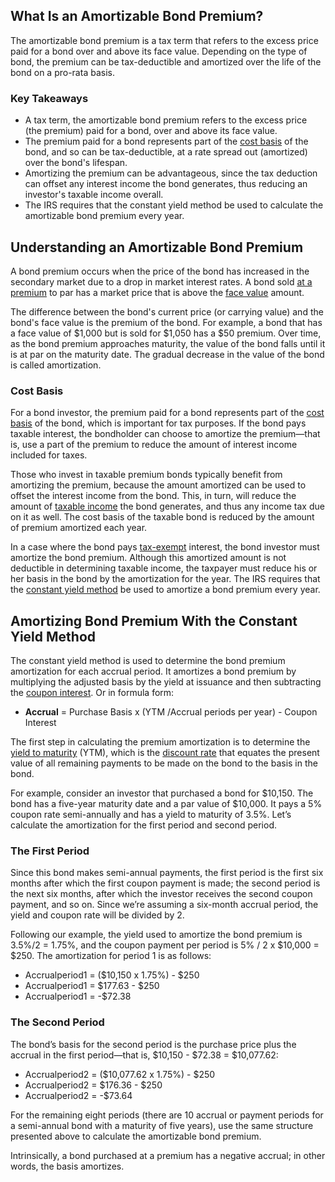 ## What Is an Amortizable Bond Premium?

The amortizable bond premium is a tax term that refers to the excess price paid for a bond over and above its face value. Depending on the type of bond, the premium can be tax-deductible and amortized over the life of the bond on a pro-rata basis.

### Key Takeaways

-   A tax term, the amortizable bond premium refers to the excess price (the premium) paid for a bond, over and above its face value.
-   The premium paid for a bond represents part of the [cost basis](https://www.investopedia.com/terms/c/costbasis.asp) of the bond, and so can be tax-deductible, at a rate spread out (amortized) over the bond's lifespan.
-   Amortizing the premium can be advantageous, since the tax deduction can offset any interest income the bond generates, thus reducing an investor's taxable income overall.
-   The IRS requires that the constant yield method be used to calculate the amortizable bond premium every year.

## Understanding an Amortizable Bond Premium

A bond premium occurs when the price of the bond has increased in the secondary market due to a drop in market interest rates. A bond sold [at a premium](https://www.investopedia.com/terms/a/at-a-premium.asp) to par has a market price that is above the [face value](https://www.investopedia.com/terms/f/facevalue.asp) amount.

The difference between the bond's current price (or carrying value) and the bond's face value is the premium of the bond. For example, a bond that has a face value of $1,000 but is sold for $1,050 has a $50 premium. Over time, as the bond premium approaches maturity, the value of the bond falls until it is at par on the maturity date. The gradual decrease in the value of the bond is called amortization.

### Cost Basis

For a bond investor, the premium paid for a bond represents part of the [cost basis](https://www.investopedia.com/terms/c/costbasis.asp) of the bond, which is important for tax purposes. If the bond pays taxable interest, the bondholder can choose to amortize the premium—that is, use a part of the premium to reduce the amount of interest income included for taxes.

Those who invest in taxable premium bonds typically benefit from amortizing the premium, because the amount amortized can be used to offset the interest income from the bond. This, in turn, will reduce the amount of [taxable income](https://www.investopedia.com/terms/t/taxableincome.asp) the bond generates, and thus any income tax due on it as well. The cost basis of the taxable bond is reduced by the amount of premium amortized each year.

In a case where the bond pays [tax-exempt](https://www.investopedia.com/terms/t/tax_exempt.asp) interest, the bond investor must amortize the bond premium. Although this amortized amount is not deductible in determining taxable income, the taxpayer must reduce his or her basis in the bond by the amortization for the year. The IRS requires that the [constant yield method](https://www.investopedia.com/terms/c/constantyieldmethod.asp) be used to amortize a bond premium every year.

## Amortizing Bond Premium With the Constant Yield Method

The constant yield method is used to determine the bond premium amortization for each accrual period. It amortizes a bond premium by multiplying the adjusted basis by the yield at issuance and then subtracting the [coupon interest](https://www.investopedia.com/terms/c/coupon.asp). Or in formula form:

-   **Accrual** = Purchase Basis x (YTM /Accrual periods per year) - Coupon Interest

The first step in calculating the premium amortization is to determine the [yield to maturity](https://www.investopedia.com/terms/y/yieldtomaturity.asp) (YTM), which is the [discount rate](https://www.investopedia.com/terms/d/discountrate.asp) that equates the present value of all remaining payments to be made on the bond to the basis in the bond.

For example, consider an investor that purchased a bond for $10,150. The bond has a five-year maturity date and a par value of $10,000. It pays a 5% coupon rate semi-annually and has a yield to maturity of 3.5%. Let’s calculate the amortization for the first period and second period.

### The First Period

Since this bond makes semi-annual payments, the first period is the first six months after which the first coupon payment is made; the second period is the next six months, after which the investor receives the second coupon payment, and so on. Since we’re assuming a six-month accrual period, the yield and coupon rate will be divided by 2.

Following our example, the yield used to amortize the bond premium is 3.5%/2 = 1.75%, and the coupon payment per period is 5% / 2 x $10,000 = $250. The amortization for period 1 is as follows:

-   Accrualperiod1 = ($10,150 x 1.75%) - $250
-   Accrualperiod1 = $177.63 - $250
-   Accrualperiod1 = -$72.38

### The Second Period

The bond’s basis for the second period is the purchase price plus the accrual in the first period—that is, $10,150 - $72.38 = $10,077.62:

-   Accrualperiod2 = ($10,077.62 x 1.75%) - $250
-   Accrualperiod2 = $176.36 - $250
-   Accrualperiod2 = -$73.64

For the remaining eight periods (there are 10 accrual or payment periods for a semi-annual bond with a maturity of five years), use the same structure presented above to calculate the amortizable bond premium.

Intrinsically, a bond purchased at a premium has a negative accrual; in other words, the basis amortizes.